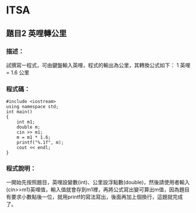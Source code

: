 # ITSA
## 題目2 英哩轉公里
### 描述：
試撰寫一程式，可由鍵盤輸入英哩，程式的輸出為公里，其轉換公式如下：
1 英哩= 1.6 公里

### 程式碼：
```
#include <iostream>  
using namespace std;  
int main()  
{  
    int m1;  
    double m;  
    cin >> m1;  
    m = m1 * 1.6;  
    printf("%.1f", m);  
    cout << endl;  
}  
```

### 程式說明：
一開始先按照題目，英哩設變數(int)、公里設浮點數(double)，然後請使用者輸入(cin>>m1)英哩值，輸入值就會存到m1裡，再將公式寫出變可算出m值，因為題目有要求小數點後一位，就用printf的寫法寫出，後面再加上個換行，這題就完成了。
